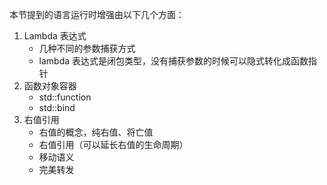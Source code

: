 本节提到的语言运行时增强由以下几个方面：

1. Lambda 表达式
   - 几种不同的参数捕获方式
   - lambda 表达式是闭包类型，没有捕获参数的时候可以隐式转化成函数指针
2. 函数对象容器
   - std::function
   - std::bind
3. 右值引用
   - 右值的概念，纯右值、将亡值
   - 右值引用（可以延长右值的生命周期）
   - 移动语义
   - 完美转发

